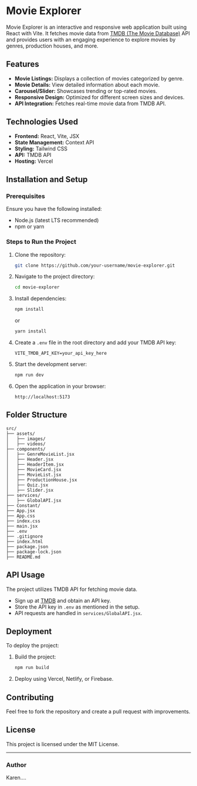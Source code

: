 # Movie Explorer

Movie Explorer is an interactive and responsive web application built using React with Vite. It fetches movie data from [TMDB (The Movie Database)](https://www.themoviedb.org/) API and provides users with an engaging experience to explore movies by genres, production houses, and more.

## Features

- **Movie Listings:** Displays a collection of movies categorized by genre.
- **Movie Details:** View detailed information about each movie.
- **Carousel/Slider:** Showcases trending or top-rated movies.
- **Responsive Design:** Optimized for different screen sizes and devices.
- **API Integration:** Fetches real-time movie data from TMDB API.

## Technologies Used

- **Frontend:** React, Vite, JSX
- **State Management:** Context API 
- **Styling:** Tailwind CSS 
- **API:** TMDB API
- **Hosting:** Vercel&#x20;

## Installation and Setup

### Prerequisites

Ensure you have the following installed:

- Node.js (latest LTS recommended)
- npm or yarn

### Steps to Run the Project

1. Clone the repository:
   ```sh
   git clone https://github.com/your-username/movie-explorer.git
   ```
2. Navigate to the project directory:
   ```sh
   cd movie-explorer
   ```
3. Install dependencies:
   ```sh
   npm install
   ```
   or
   ```sh
   yarn install
   ```
4. Create a `.env` file in the root directory and add your TMDB API key:
   ```env
   VITE_TMDB_API_KEY=your_api_key_here
   ```
5. Start the development server:
   ```sh
   npm run dev
   ```
6. Open the application in your browser:
   ```
   http://localhost:5173
   ```

## Folder Structure

```
src/
├── assets/
│   ├── images/
│   ├── videos/
├── components/
│   ├── GenreMovieList.jsx
│   ├── Header.jsx
│   ├── HeaderItem.jsx
│   ├── MovieCard.jsx
│   ├── MovieList.jsx
│   ├── ProductionHouse.jsx
│   ├── Quiz.jsx
│   ├── Slider.jsx
├── services/
│   ├── GlobalAPI.jsx
├── Constant/
├── App.jsx
├── App.css
├── index.css
├── main.jsx
├── .env
├── .gitignore
├── index.html
├── package.json
├── package-lock.json
├── README.md
```

## API Usage

The project utilizes TMDB API for fetching movie data.

- Sign up at [TMDB](https://www.themoviedb.org/) and obtain an API key.
- Store the API key in `.env` as mentioned in the setup.
- API requests are handled in `services/GlobalAPI.jsx`.

## Deployment

To deploy the project:

1. Build the project:
   ```sh
   npm run build
   ```
2. Deploy using Vercel, Netlify, or Firebase.

## Contributing

Feel free to fork the repository and create a pull request with improvements.

## License

This project is licensed under the MIT License.

---

### Author

Karen....

